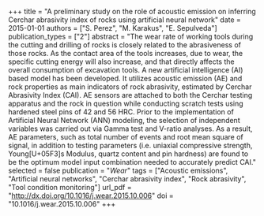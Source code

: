 +++
title = "A preliminary study on the role of acoustic emission on inferring Cerchar abrasivity index of rocks using artificial neural network"
date = 2015-01-01
authors = ["S. Perez", "M. Karakus", "E. Sepulveda"]
publication_types = ["2"]
abstract = "The wear rate of working tools during the cutting and drilling of rocks is closely related to the abrasiveness of those rocks. As the contact area of the tools increases, due to wear, the specific cutting energy will also increase, and that directly affects the overall consumption of excavation tools. A new artificial intelligence (AI) based model has been developed. It utilizes acoustic emission (AE) and rock properties as main indicators of rock abrasivity, estimated by Cerchar Abrasivity Index (CAI). AE sensors are attached to both the Cerchar testing apparatus and the rock in question while conducting scratch tests using hardened steel pins of 42 and 56 HRC. Prior to the implementation of Artificial Neural Network (ANN) modeling, the selection of independent variables was carried out via Gamma test and V-ratio analyses. As a result, AE parameters, such as total number of events and root mean square of signal, in addition to testing parameters (i.e. uniaxial compressive strength, Young[U+05F3]s Modulus, quartz content and pin hardness) are found to be the optimum model input combination needed to accurately predict CAI."
selected = false
publication = "*Wear*"
tags = ["Acoustic emissions", "Artificial neural networks", "Cerchar abrasivity index", "Rock abrasivity", "Tool condition monitoring"]
url_pdf = "http://dx.doi.org/10.1016/j.wear.2015.10.006"
doi = "10.1016/j.wear.2015.10.006"
+++

